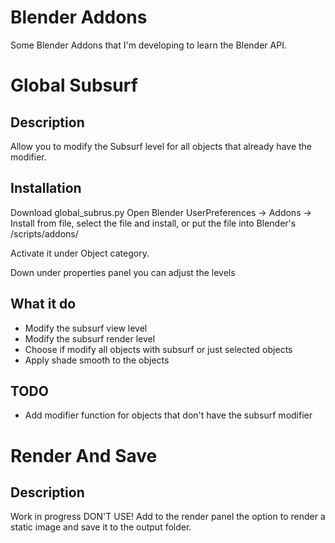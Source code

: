 Blender Addons
==============

Some Blender Addons that I'm developing to learn the Blender API.

Global Subsurf
==============

Description
----------
Allow you to modify the Subsurf level for all objects that already have the modifier.

Installation
-----------
Download global_subrus.py Open Blender UserPreferences -> Addons -> Install from file, select the file and install, or put the file into Blender's /scripts/addons/

Activate it under Object category.

Down under properties panel you can adjust the levels

What it do
---------
* Modify the subsurf view level
* Modify the subsurf render level
* Choose if modify all objects with subsurf or just selected objects
* Apply shade smooth to the objects

TODO
----

* Add modifier function for objects that don't have the subsurf modifier

Render And Save
===============

Description
-----------
Work in progress DON'T USE!
Add to the render panel the option to render a static image and save it to the output folder.
